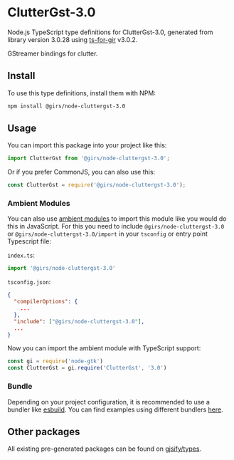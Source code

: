 
# ClutterGst-3.0

Node.js TypeScript type definitions for ClutterGst-3.0, generated from library version 3.0.28 using [ts-for-gir](https://github.com/gjsify/ts-for-gir) v3.0.2.

GStreamer bindings for clutter.

## Install

To use this type definitions, install them with NPM:
```bash
npm install @girs/node-cluttergst-3.0
```

## Usage

You can import this package into your project like this:
```ts
import ClutterGst from '@girs/node-cluttergst-3.0';
```

Or if you prefer CommonJS, you can also use this:
```ts
const ClutterGst = require('@girs/node-cluttergst-3.0');
```

### Ambient Modules

You can also use [ambient modules](https://github.com/gjsify/ts-for-gir/tree/main/packages/cli#ambient-modules) to import this module like you would do this in JavaScript.
For this you need to include `@girs/node-cluttergst-3.0` or `@girs/node-cluttergst-3.0/import` in your `tsconfig` or entry point Typescript file:

`index.ts`:
```ts
import '@girs/node-cluttergst-3.0'
```

`tsconfig.json`:
```json
{
  "compilerOptions": {
    ...
  },
  "include": ["@girs/node-cluttergst-3.0"],
  ...
}
```

Now you can import the ambient module with TypeScript support: 

```ts
const gi = require('node-gtk')
const ClutterGst = gi.require('ClutterGst', '3.0')
```


### Bundle

Depending on your project configuration, it is recommended to use a bundler like [esbuild](https://esbuild.github.io/). You can find examples using different bundlers [here](https://github.com/gjsify/ts-for-gir/tree/main/examples).

## Other packages

All existing pre-generated packages can be found on [gjsify/types](https://github.com/gjsify/types).


